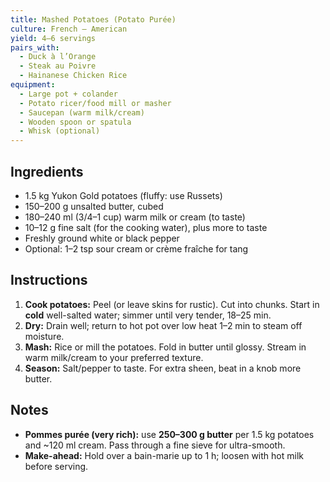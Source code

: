 ```yaml
---
title: Mashed Potatoes (Potato Purée)
culture: French – American
yield: 4–6 servings
pairs_with:
  - Duck à l’Orange
  - Steak au Poivre
  - Hainanese Chicken Rice
equipment:
  - Large pot + colander
  - Potato ricer/food mill or masher
  - Saucepan (warm milk/cream)
  - Wooden spoon or spatula
  - Whisk (optional)
---
```


## Ingredients
- 1.5 kg Yukon Gold potatoes (fluffy: use Russets)
- 150–200 g unsalted butter, cubed
- 180–240 ml (3/4–1 cup) warm milk or cream (to taste)
- 10–12 g fine salt (for the cooking water), plus more to taste
- Freshly ground white or black pepper
- Optional: 1–2 tsp sour cream or crème fraîche for tang

## Instructions
1. **Cook potatoes:** Peel (or leave skins for rustic). Cut into chunks. Start in **cold** well-salted water; simmer until very tender, 18–25 min.
2. **Dry:** Drain well; return to hot pot over low heat 1–2 min to steam off moisture.
3. **Mash:** Rice or mill the potatoes. Fold in butter until glossy. Stream in warm milk/cream to your preferred texture.
4. **Season:** Salt/pepper to taste. For extra sheen, beat in a knob more butter.

## Notes
- **Pommes purée (very rich):** use **250–300 g butter** per 1.5 kg potatoes and ~120 ml cream. Pass through a fine sieve for ultra-smooth.
- **Make-ahead:** Hold over a bain-marie up to 1 h; loosen with hot milk before serving.
